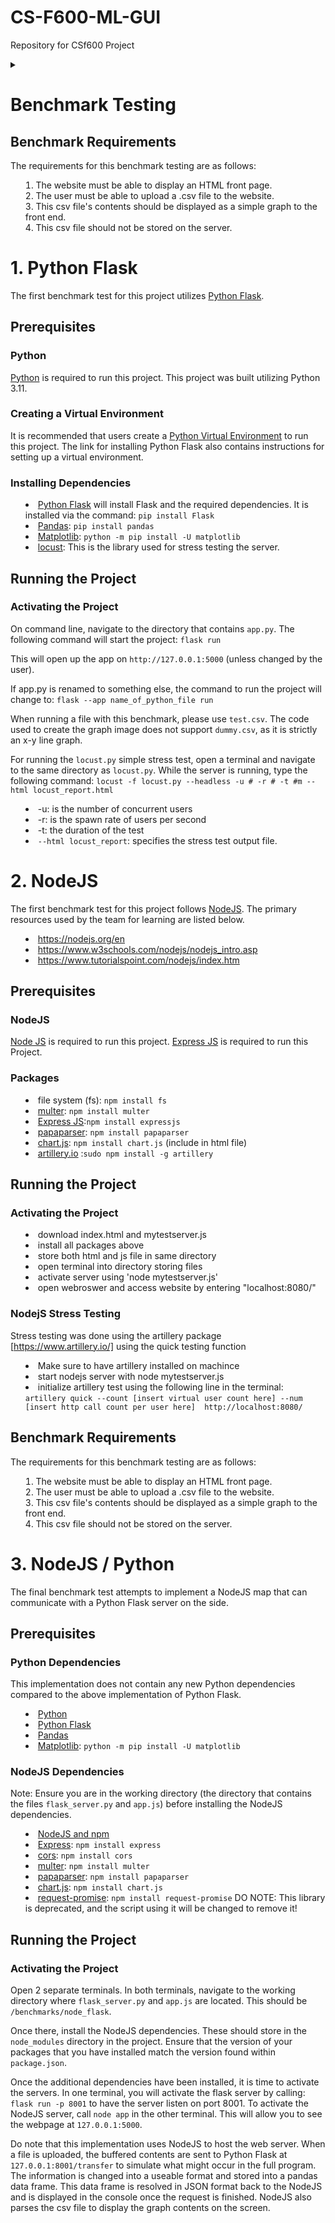 # CS-F600-ML-GUI
Repository for CSf600 Project 

<details><summary><h1>Benchmark Testing</h1><summary>

## Benchmark Requirements
The requirements for this benchmark testing are as follows:
1. The website must be able to display an HTML front page.
2. The user must be able to upload a .csv file to the website.
3. This csv file's contents should be displayed as a simple graph to the front end.
4. This csv file should not be stored on the server.


# 1. Python Flask
The first benchmark test for this project utilizes [Python Flask](https://flask.palletsprojects.com/en/2.3.x/). 
  
## Prerequisites
### Python
[Python](https://www.python.org/downloads/) is required to run this project. This project was built utilizing Python 3.11.


### Creating a Virtual Environment
It is recommended that users create a [Python Virtual Environment](https://docs.python.org/3/library/venv.html) to run this project. The link for installing Python Flask also contains instructions for setting up a virtual environment.


### Installing Dependencies
- [Python Flask](https://flask.palletsprojects.com/en/2.3.x/installation/) will install Flask and the required dependencies. It is installed via the command: `pip install Flask`
- [Pandas](https://pandas.pydata.org/): `pip install pandas`
- [Matplotlib](https://matplotlib.org/): `python -m pip install -U matplotlib`
- [locust](https://docs.locust.io/en/stable/what-is-locust.html): This is the library used for stress testing the server.


## Running the Project
### Activating the Project
On command line, navigate to the directory that contains `app.py`. The following command will start the project: 
`flask run`

This will open up the app on `http://127.0.0.1:5000` (unless changed by the user).

If app.py is renamed to something else, the command to run the project will change to:
`flask --app name_of_python_file run`

When running a file with this benchmark, please use `test.csv`. The code used to create the graph image does not support `dummy.csv`, as it is strictly an x-y line graph.

For running the `locust.py` simple stress test, open a terminal and navigate to the same directory as `locust.py`. While the server is running, type the following command: `locust -f locust.py --headless -u # -r # -t #m --html locust_report.html`
- -u: is the number of concurrent users
- -r: is the spawn rate of users per second
- -t: the duration of the test
- `--html locust_report`: specifies the stress test output file.


# 2. NodeJS
The first benchmark test for this project follows [NodeJS](https://nodejs.org/en). The primary resources used by the team for learning are listed below.
- https://nodejs.org/en
- https://www.w3schools.com/nodejs/nodejs_intro.asp
- https://www.tutorialspoint.com/nodejs/index.htm
  
## Prerequisites
### NodeJS
[Node JS](https://nodejs.org/en) is required to run this project. 
[Express JS](https://expressjs.com/) is required to run this Project.


### Packages
- file system (fs): `npm install fs`
- [multer](https://expressjs.com/en/resources/middleware/multer.html): `npm install multer`
- [Express JS](https://expressjs.com/):`npm install expressjs`
- [papaparser](https://www.papaparse.com/): `npm install papaparser`
- [chart.js](https://www.chartjs.org/): `npm install chart.js` (include  <script src="https://cdn.jsdelivr.net/npm/chart.js"></script> in html file)
- [artillery.io](https://www.npmjs.com/package/artillery) :`sudo npm install -g artillery`
  

## Running the Project
### Activating the Project
  - download index.html and mytestserver.js
  - install all packages above
  - store both html and js file in same directory
  - open terminal into directory storing files
  - activate server using 'node mytestserver.js'
  - open webroswer and access website by entering "localhost:8080/"

### NodejS Stress Testing
 Stress testing was done using the artillery package [https://www.artillery.io/] using the quick testing function

 - Make sure to have artillery installed on machince
 - start nodejs server with node mytestserver.js
 - initialize artillery test using the following line in the terminal:
`artillery quick --count [insert virtual user count here] --num [insert http call count per user here]  http://localhost:8080/`
  

## Benchmark Requirements
The requirements for this benchmark testing are as follows:
1. The website must be able to display an HTML front page.
2. The user must be able to upload a .csv file to the website.
3. This csv file's contents should be displayed as a simple graph to the front end.
4. This csv file should not be stored on the server.

# 3. NodeJS / Python
The final benchmark test attempts to implement a NodeJS map that can communicate with a Python Flask server on the side.


## Prerequisites
### Python Dependencies
This implementation does not contain any new Python dependencies compared to the above implementation of Python Flask.
- [Python](https://www.python.org/downloads/) 
- [Python Flask](https://flask.palletsprojects.com/en/2.3.x/)
- [Pandas](https://pandas.pydata.org/)
- [Matplotlib](https://matplotlib.org/): `python -m pip install -U matplotlib`


### NodeJS Dependencies
Note: Ensure you are in the working directory (the directory that contains the files `flask_server.py` and `app.js`) before installing the NodeJS dependencies.
- [NodeJS and npm](https://nodejs.org/en/download)
- [Express](https://expressjs.com/en/starter/installing.html): `npm install express`
- [cors](https://expressjs.com/en/resources/middleware/cors.html): `npm install cors`
- [multer](https://expressjs.com/en/resources/middleware/multer.html): `npm install multer`
- [papaparser](https://www.papaparse.com/): `npm install papaparser`
- [chart.js](https://www.chartjs.org/): `npm install chart.js`
- [request-promise](https://www.npmjs.com/package/request-promise): `npm install request-promise` DO NOTE: This library is deprecated, and the script using it will be changed to remove it!


## Running the Project
### Activating the Project
Open 2 separate terminals. In both terminals, navigate to the working directory where `flask_server.py` and `app.js` are located. This should be `/benchmarks/node_flask`.

Once there, install the NodeJS dependencies. These should store in the `node_modules` directory in the project. Ensure that the version of your packages that you have installed match the version found within `package.json`.

Once the additional dependencies have been installed, it is time to activate the servers. In one terminal, you will activate the flask server by calling: `flask run -p 8001` to have the server listen on port 8001. To activate the NodeJS server, call `node app` in the other terminal. This will allow you to see the webpage at `127.0.0.1:5000`. 

Do note that this implementation uses NodeJS to host the web server. When a file is uploaded, the buffered contents are sent to Python Flask at `127.0.0.1:8001/transfer` to simulate what might occur in the full program. The information is changed into a useable format and stored into a pandas data frame. This data frame is resolved in JSON format back to the NodeJS and is displayed in the console once the request is finished. NodeJS also parses the csv file to display the graph contents on the screen.
</details>